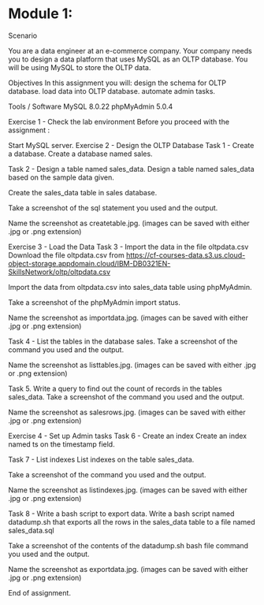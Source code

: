 # Module 1: 

Scenario

You are a data engineer at an e-commerce company. Your company needs you to design a data platform that uses MySQL as an OLTP database. You will be using MySQL to store the OLTP data.

Objectives
In this assignment you will:
design the schema for OLTP database.
load data into OLTP database.
automate admin tasks.

Tools / Software
MySQL 8.0.22
phpMyAdmin 5.0.4


Exercise 1 - Check the lab environment
Before you proceed with the assignment :

Start MySQL server.
Exercise 2 - Design the OLTP Database
Task 1 - Create a database.
Create a database named sales.

Task 2 - Design a table named sales_data.
Design a table named sales_data based on the sample data given.



Create the sales_data table in sales database.

Take a screenshot of the sql statement you used and the output.

Name the screenshot as createtable.jpg. (images can be saved with either .jpg or .png extension)

Exercise 3 - Load the Data
Task 3 - Import the data in the file oltpdata.csv
Download the file oltpdata.csv from https://cf-courses-data.s3.us.cloud-object-storage.appdomain.cloud/IBM-DB0321EN-SkillsNetwork/oltp/oltpdata.csv

Import the data from oltpdata.csv into sales_data table using phpMyAdmin.

Take a screenshot of the phpMyAdmin import status.

Name the screenshot as importdata.jpg. (images can be saved with either .jpg or .png extension)

Task 4 - List the tables in the database sales.
Take a screenshot of the command you used and the output.

Name the screenshot as listtables.jpg. (images can be saved with either .jpg or .png extension)

Task 5. Write a query to find out the count of records in the tables sales_data.
Take a screenshot of the command you used and the output.

Name the screenshot as salesrows.jpg. (images can be saved with either .jpg or .png extension)

Exercise 4 - Set up Admin tasks
Task 6 - Create an index
Create an index named ts on the timestamp field.

Task 7 - List indexes
List indexes on the table sales_data.

Take a screenshot of the command you used and the output.

Name the screenshot as listindexes.jpg. (images can be saved with either .jpg or .png extension)

Task 8 - Write a bash script to export data.
Write a bash script named datadump.sh that exports all the rows in the sales_data table to a file named sales_data.sql

Take a screenshot of the contents of the datadump.sh bash file command you used and the output.

Name the screenshot as exportdata.jpg. (images can be saved with either .jpg or .png extension)

End of assignment.
